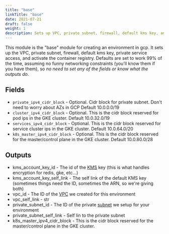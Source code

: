 ```yaml
---
title: "base"
linkTitle: "base"
date: 2021-07-21
draft: false
weight: 1
description: Sets up VPC, private subnet, firewall, default kms key, and private service access. Also activates the container registry
---
```


This module is the "base" module for creating an environment in gcp. It sets up the VPC, private subnet, firewall,
default kms key, private service access, and activate the container registry. Defaults are set to work 99% of the time, assuming no funny
networking constraints (you'll know them if you have them), so _no need to set any of the fields or know what the outputs do_.


## Fields

- `private_ipv4_cidr_block` - Optional. Cidr block for private subnet. Don't need to worry about AZs in GCP Default 10.0.0.0/19
- `cluster_ipv4_cidr_block` - Optional. This is the cidr block reserved for pod ips in the GKE cluster. Default 10.0.32.0/19
- `services_ipv4_cidr_block` - Optional. This is the cidr block reserved for service cluster ips in the GKE cluster. Default 10.0.64.0/20
- `k8s_master_ipv4_cidr_block` - Optional. This is the cidr block reserved for the master/control plane in the GKE cluster. Default 10.0.80.0/28

## Outputs

- kms_account_key_id - The id of the [KMS](https://cloud.google.com/security-key-management) key (this is what handles encryption for redis, gke, etc...)
- kms_account_key_self_link - The self link of the default KMS key (sometimes things need the ID, sometimes the ARN, so we're giving both)
- vpc_id - The ID of the [VPC](https://cloud.google.com/vpc/docs/vpc) we created for this environment
- vpc_self_link - str
- private_subnet_id - The ID of the private [subnet](https://cloud.google.com/vpc/docs/vpc#subnet-ranges) we setup for your environment
- private_subnet_self_link - Self lin to the private subnet
- k8s_master_ipv4_cidr_block - This is the cidr block reserved for the master/control plane in the GKE cluster.